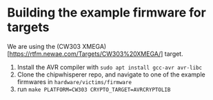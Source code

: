 # Building the example firmware for targets
We are using the (CW303 XMEGA)[https://rtfm.newae.com/Targets/CW303%20XMEGA/] target.

1. Install the AVR compiler with `sudo apt install gcc-avr avr-libc`
2. Clone the chipwhisperer repo, and navigate to one of the example firmwares in `hardware/victims/firmware`
3. run `make PLATFORM=CW303 CRYPTO_TARGET=AVRCRYPTOLIB`